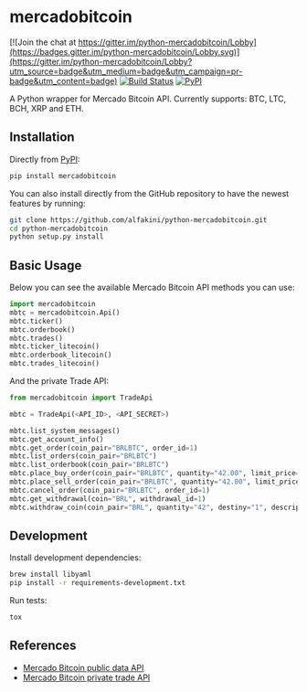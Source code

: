 # mercadobitcoin

[![Join the chat at https://gitter.im/python-mercadobitcoin/Lobby](https://badges.gitter.im/python-mercadobitcoin/Lobby.svg)](https://gitter.im/python-mercadobitcoin/Lobby?utm_source=badge&utm_medium=badge&utm_campaign=pr-badge&utm_content=badge)
[![Build Status](https://travis-ci.org/alfakini/python-mercadobitcoin.svg?branch=master)](https://travis-ci.org/alfakini/python-mercadobitcoin)
[![PyPI](https://img.shields.io/pypi/v/mercadobitcoin.svg)](https://pypi.python.org/pypi/mercadobitcoin)

A Python wrapper for Mercado Bitcoin API. Currently supports: BTC, LTC, BCH, XRP and ETH.

## Installation

Directly from [PyPI](https://pypi.python.org/pypi/mercadobitcoin):

```bash
pip install mercadobitcoin
```

You can also install directly from the GitHub repository to have the newest features by running:

```bash
git clone https://github.com/alfakini/python-mercadobitcoin.git
cd python-mercadobitcoin
python setup.py install
```

## Basic Usage

Below you can see the available Mercado Bitcoin API methods you can use:

```python
import mercadobitcoin
mbtc = mercadobitcoin.Api()
mbtc.ticker()
mbtc.orderbook()
mbtc.trades()
mbtc.ticker_litecoin()
mbtc.orderbook_litecoin()
mbtc.trades_litecoin()
```

And the private Trade API:

```python
from mercadobitcoin import TradeApi

mbtc = TradeApi(<API_ID>, <API_SECRET>)

mbtc.list_system_messages()
mbtc.get_account_info()
mbtc.get_order(coin_pair="BRLBTC", order_id=1)
mbtc.list_orders(coin_pair="BRLBTC")
mbtc.list_orderbook(coin_pair="BRLBTC")
mbtc.place_buy_order(coin_pair="BRLBTC", quantity="42.00", limit_price="5000")
mbtc.place_sell_order(coin_pair="BRLBTC", quantity="42.00", limit_price="5000")
mbtc.cancel_order(coin_pair="BRLBTC", order_id=1)
mbtc.get_withdrawal(coin="BRL", withdrawal_id=1)
mbtc.withdraw_coin(coin_pair="BRL", quantity="42", destiny="1", description="Trasfering Money.")
```

## Development

Install development dependencies:

```bash
brew install libyaml
pip install -r requirements-development.txt
```

Run tests:

```bash
tox
```

## References

* [Mercado Bitcoin public data API](https://www.mercadobitcoin.com.br/api-doc)
* [Mercado Bitcoin private trade API](https://www.mercadobitcoin.com.br/trade-api)
